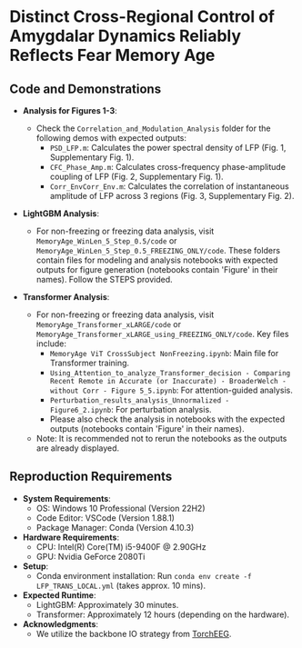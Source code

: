 # **Distinct Cross-Regional Control of Amygdalar Dynamics Reliably Reflects Fear Memory Age**

## Code and Demonstrations

- **Analysis for Figures 1-3**:
  - Check the `Correlation_and_Modulation_Analysis` folder for the following demos with expected outputs:
    - `PSD_LFP.m`: Calculates the power spectral density of LFP (Fig. 1, Supplementary Fig. 1).
    - `CFC_Phase_Amp.m`: Calculates cross-frequency phase-amplitude coupling of LFP (Fig. 2, Supplementary Fig. 1).
    - `Corr_EnvCorr_Env.m`: Calculates the correlation of instantaneous amplitude of LFP across 3 regions (Fig. 3, Supplementary Fig. 2).

- **LightGBM Analysis**:
  - For non-freezing or freezing data analysis, visit `MemoryAge_WinLen_5_Step_0.5/code` or `MemoryAge_WinLen_5_Step_0.5_FREEZING_ONLY/code`. These folders contain files for modeling and analysis notebooks with expected outputs for figure generation (notebooks contain 'Figure' in their names). Follow the STEPS provided.

- **Transformer Analysis**:
  - For non-freezing or freezing data analysis, visit `MemoryAge_Transformer_xLARGE/code` or `MemoryAge_Transformer_xLARGE_using_FREEZING_ONLY/code`. Key files include:
    - `MemoryAge ViT CrossSubject NonFreezing.ipynb`: Main file for Transformer training.
    - `Using_Attention_to_analyze_Transformer_decision - Comparing Recent Remote in Accurate (or Inaccurate) - BroaderWelch - without Corr - Figure 5_5.ipynb`: For attention-guided analysis.
    - `Perturbation_results_analysis_Unnormalized - Figure6_2.ipynb`: For perturbation analysis.
	- Please also check the analysis in notebooks with the expected outputs (notebooks contain 'Figure' in their names).
  - Note: It is recommended not to rerun the notebooks as the outputs are already displayed.

## Reproduction Requirements
- **System Requirements**:
  - OS: Windows 10 Professional (Version 22H2)
  - Code Editor: VSCode (Version 1.88.1)
  - Package Manager: Conda (Version 4.10.3)
- **Hardware Requirements**:
  - CPU: Intel(R) Core(TM) i5-9400F @ 2.90GHz
  - GPU: Nvidia GeForce 2080Ti
- **Setup**:
  - Conda environment installation: Run `conda env create -f LFP_TRANS_LOCAL.yml` (takes approx. 10 mins).
- **Expected Runtime**:
  - LightGBM: Approximately 30 minutes.
  - Transformer: Approximately 12 hours (depending on the hardware).
- **Acknowledgments**:
  - We utilize the backbone IO strategy from [TorchEEG](https://github.com/torcheeg/torcheeg).

